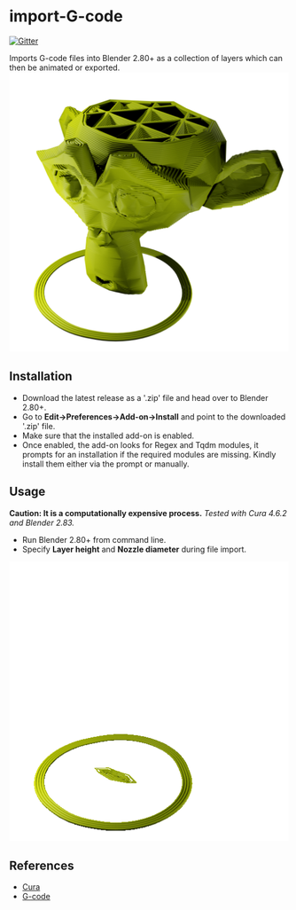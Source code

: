 # import-G-code
[![Gitter](https://badges.gitter.im/blender-for-science/community.svg)](https://gitter.im/blender-for-science/community?utm_source=badge&utm_medium=badge&utm_campaign=pr-badge)

Imports G-code files into Blender 2.80+ as a collection of layers which can then be animated or exported.
![suzanne](suzanne.png)

## Installation
*   Download the latest release as a '.zip' file and head over to Blender 2.80+.  
*   Go to **Edit->Preferences->Add-on->Install** and point to the downloaded '.zip' file.
*   Make sure that the installed add-on is enabled. 
*   Once enabled, the add-on looks for Regex and Tqdm modules, it prompts for an installation if the required modules are missing. Kindly install them either via the prompt or manually.

## Usage
**Caution: It is a computationally expensive process.**
*Tested with Cura 4.6.2 and Blender 2.83.*

*   Run Blender 2.80+ from command line.
*   Specify **Layer height** and **Nozzle diameter** during file import.

![suzanne](suzanne.gif)

## References
*   [Cura](https://ultimaker.com/software/ultimaker-cura)
*   [G-code](https://reprap.org/wiki/G-code)
